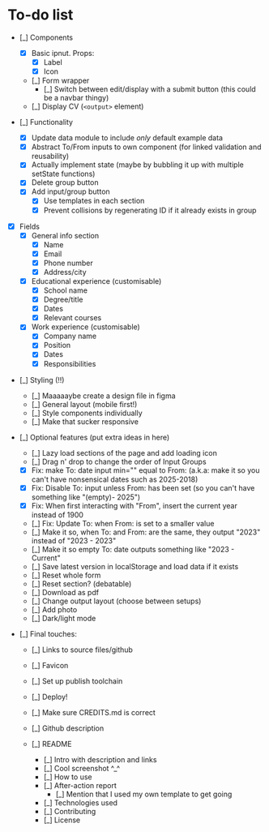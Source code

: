 # To-do list

- [_] Components
  - [x] Basic ipnut. Props:
    - [x] Label
    - [x] Icon
  - [_] Form wrapper
    - [_] Switch between edit/display with a submit button (this could be a navbar thingy)
  - [_] Display CV (`<output>` element)

- [_] Functionality
  - [x] Update data module to include _only_ default example data
  - [x] Abstract To/From inputs to own component (for linked validation and reusability)
  - [x] Actually implement state (maybe by bubbling it up with multiple setState functions)
  - [x] Delete group button
  - [x] Add input/group button
    - [x] Use templates in each section
    - [x] Prevent collisions by regenerating ID if it already exists in group

- [x] Fields
  - [x] General info section
    - [x] Name
    - [x] Email
    - [x] Phone number
    - [x] Address/city

  - [x] Educational experience (customisable)
    - [x] School name
    - [x] Degree/title
    - [x] Dates
    - [x] Relevant courses

  - [x] Work experience (customisable)
    - [x] Company name
    - [x] Position
    - [x] Dates
    - [x] Responsibilities

- [_] Styling (!!)
  - [_] Maaaaaybe create a design file in figma
  - [_] General layout (mobile first!)
  - [_] Style components individually
  - [_] Make that sucker responsive

- [_] Optional features (put extra ideas in here)
  - [_] Lazy load sections of the page and add loading icon
  - [_] Drag n' drop to change the order of Input Groups
  - [x] Fix: make To: date input min="" equal to From: (a.k.a: make it so you can't have nonsensical dates such as 2025-2018)
  - [x] Fix: Disable To: input unless From: has been set (so you can't have something like "(empty)- 2025")
  - [x] Fix: When first interacting with "From", insert the current year instead of 1900
  - [_] Fix: Update To: when From: is set to a smaller value
  - [_] Make it so, when To: and From: are the same, they output "2023" instead of "2023 - 2023"
  - [_] Make it so empty To: date outputs something like "2023 - Current"
  - [_] Save latest version in localStorage and load data if it exists
  - [_] Reset whole form
  - [_] Reset section? (debatable)
  - [_] Download as pdf
  - [_] Change output layout (choose between setups)
  - [_] Add photo
  - [_] Dark/light mode

- [_] Final touches:
  - [_] Links to source files/github
  - [_] Favicon
  - [_] Set up publish toolchain
  - [_] Deploy!
  - [_] Make sure CREDITS.md is correct
  - [_] Github description

  - [_] README
    - [_] Intro with description and links
    - [_] Cool screenshot ^\_^
    - [_] How to use
    - [_] After-action report
      - [_] Mention that I used my own template to get going
    - [_] Technologies used
    - [_] Contributing
    - [_] License
